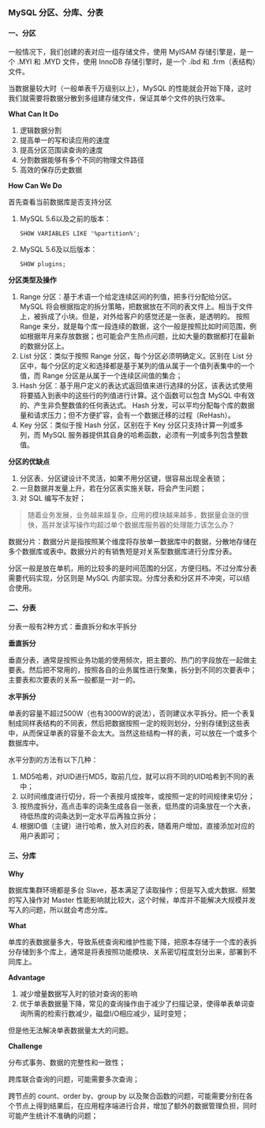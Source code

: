 ### MySQL 分区、分库、分表

#### 一、分区

一般情况下，我们创建的表对应一组存储文件，使用 MyISAM 存储引擎是，是一个 .MYI 和 .MYD 文件，使用 InnoDB 存储引擎时，是一个 .ibd 和 .frm（表结构）文件。

当数据量较大时（一般单表千万级别以上），MySQL 的性能就会开始下降，这时我们就需要将数据分散到多组建存储文件，保证其单个文件的执行效率。

**What Can It Do**

1. 逻辑数据分割
2. 提高单一的写和读应用的速度
3. 提高分区范围读查询的速度
4. 分割数据能够有多个不同的物理文件路径
5. 高效的保存历史数据

**How Can We Do**

首先查看当前数据库是否支持分区

1. MySQL 5.6以及之前的版本：

   ``` mysql
   SHOW VARIABLES LIKE '%partition%';
   ```

2. MySQL 5.6及以后版本：

   ``` mysql
   SHOW plugins;
   ```

**分区类型及操作**

1. Range 分区：基于术语一个给定连续区间的列值，把多行分配给分区。MySQL 将会根据指定的拆分策略，把数据放在不同的表文件上。相当于文件上，被拆成了小块。但是，对外给客户的感觉还是一张表，是透明的。
   按照 Range 来分，就是每个库一段连续的数据，这个一般是按照比如时间范围，例如根据年月来存放数据；也可能会产生热点问题，比如大量的数据都打在最新的数据分区上。
2. List 分区：类似于按照 Range 分区，每个分区必须明确定义。区别在 List 分区中，每个分区的定义和选择都是基于某列的值从属于一个值列表集中的一个值，而 Range 分区是从属于一个连续区间值的集合；
3. Hash 分区：基于用户定义的表达式返回值来进行选择的分区，该表达式使用将要插入到表中的这些行的列值进行计算。这个函数可以包含 MySQL 中有效的、产生非负整数值的任何表达式。
   Hash 分发，可以平均分配每个库的数据量和请求压力；但不方便扩容，会有一个数据迁移的过程（ReHash）。
4. Key 分区：类似于按 Hash 分区，区别在于 Key 分区只支持计算一列或多列，而 MySQL 服务器提供其自身的哈希函数，必须有一列或多列包含整数值。

**分区的优缺点**

1. 分区表、分区键设计不灵活，如果不用分区键，很容易出现全表锁；
2. 一旦数据并发量上升，若在分区表实施关联，将会产生问题；
3. 对 SQL 编写不友好；

> 随着业务发展，业务越来越复杂，应用的模块越来越多，数据量会涨的很快，高并发读写操作均超过单个数据库服务器的处理能力该怎么办？

数据分片：数据分片是指按照某个维度将存放单一数据库中的数据，分散地存储在多个数据库或表中。数据分片的有销售短是对关系型数据库进行分库分表。

分区一般是放在单机，用的比较多的是时间范围的分区，方便归档。不过分库分表需要代码实现，分区则是 MySQL 内部实现。分库分表和分区并不冲突，可以结合使用。

#### 二、分表

分表一般有2种方式：垂直拆分和水平拆分

**垂直拆分**

垂直分表，通常是按照业务功能的使用频次，把主要的、热门的字段放在一起做主要表。然后把不常用的，按照各自的业务属性进行聚集，拆分到不同的次要表中；主要表和次要表的关系一般都是一对一的。

**水平拆分**

单表的容量不超过500W（也有3000W的说法），否则建议水平拆分。把一个表复制成同样表结构的不同表，然后把数据按照一定的规则划分，分别存储到这些表中，从而保证单表的容量不会太大。当然这些结构一样的表，可以放在一个或多个数据库中。

水平分割的方法有以下几种：

1. MD5哈希，对UID进行MD5，取前几位，就可以将不同的UID哈希到不同的表中；
2. 以时间维度进行切分，将一个表按月或按年，或按照一定的时间规律来切分；
3. 按热度拆分，高点击率的词条生成各自一张表，低热度的词条放在一个大表，待低热度的词条达到一定水平后再独立拆分；
4. 根据ID值（主键）进行哈希，放入对应的表，随着用户增加，直接添加对应的用户表即可；

#### 三、分库

**Why**

数据库集群环境都是多台 Slave，基本满足了读取操作；但是写入或大数据、频繁的写入操作对 Master 性能影响就比较大，这个时候，单库并不能解决大规模并发写入的问题，所以就会考虑分库。

**What**

单库的表数据量多大，导致系统查询和维护性能下降，把原本存储于一个库的表拆分存储到多个库上，通常是将表按照功能模块、关系密切程度划分出来，部署到不同库上。

**Advantage**

1. 减少增量数据写入时的锁对查询的影响
2. 优于单表数据量下降，常见的查询操作由于减少了扫描记录，使得单表单词查询所需的检索行数减少，磁盘I/O相应减少，延时变短；

但是他无法解决单表数据量太大的问题。

**Challenge**

分布式事务、数据的完整性和一致性；

跨库联合查询的问题，可能需要多次查询；

跨节点的 count、order by、group by 以及聚合函数的问题，可能需要分别在各个节点上得到结果后，在应用程序端进行合并，增加了额外的数据管理负担，同时可能产生统计不准确的问题；